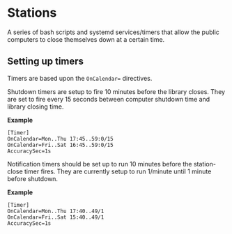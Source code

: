 # Stations

A series of bash scripts and systemd services/timers that allow the public computers to close themselves down at a certain time.

## Setting up timers

Timers are based upon the `OnCalendar=` directives.

Shutdown timers are setup to fire 10 minutes before the library closes.  They are set to fire every 15 seconds between computer shutdown time and library closing time.

__Example__

```
[Timer]
OnCalendar=Mon..Thu 17:45..59:0/15
OnCalendar=Fri..Sat 16:45..59:0/15
AccuracySec=1s
```

Notification timers should be set up to run 10 minutes before the station-close timer fires.  They are currently setup to run 1/minute until 1 minute before shutdown.

__Example__

```
[Timer]
OnCalendar=Mon..Thu 17:40..49/1
OnCalendar=Fri..Sat 15:40..49/1
AccuracySec=1s
```

